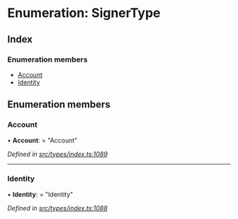 # Enumeration: SignerType

## Index

### Enumeration members

* [Account](signertype.md#account)
* [Identity](signertype.md#identity)

## Enumeration members

###  Account

• **Account**: = "Account"

*Defined in [src/types/index.ts:1089](https://github.com/PolymathNetwork/polymesh-sdk/blob/bf2b7a12/src/types/index.ts#L1089)*

___

###  Identity

• **Identity**: = "Identity"

*Defined in [src/types/index.ts:1088](https://github.com/PolymathNetwork/polymesh-sdk/blob/bf2b7a12/src/types/index.ts#L1088)*
